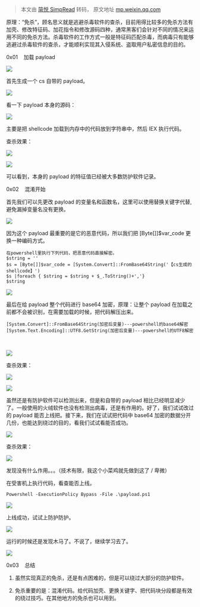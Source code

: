 > 本文由 [简悦 SimpRead](http://ksria.com/simpread/) 转码， 原文地址 [mp.weixin.qq.com](https://mp.weixin.qq.com/s/FY-MG9dEeOvmJSaBMW_9Xg)

原理：“免杀”，顾名思义就是逃避杀毒软件的查杀，目前用得比较多的免杀方法有加壳、修改特征码、加花指令和修改源码四种，通常黑客们会针对不同的情况来运用不同的免杀方法。杀毒软件的工作方式一般是特征码匹配杀毒，而病毒只有能够逃避过杀毒软件的查杀，才能顺利实现其入侵系统、盗取用户私密信息的目的。

0x01    加载 payload

![](https://mmbiz.qpic.cn/mmbiz_png/khmibjLuVibFCrYcl4PqicfKOukkiapsASBZ9LTQgtt8jqfjULKI8d4ZW9vrruw3pV2a7dy8RDqdjpSfqkJfMGgJ4Q/640?wx_fmt=png)

首先生成一个 cs 自带的 payload。  

![](https://mmbiz.qpic.cn/mmbiz_png/khmibjLuVibFCrYcl4PqicfKOukkiapsASBZicdvSciaaeibFnBJw5oUAjLGq5pf6Lz1O8FzofHWr8fp0zQCUaUj88w9w/640?wx_fmt=png)

看一下 payload 本身的源码：

![](https://mmbiz.qpic.cn/mmbiz_png/khmibjLuVibFCrYcl4PqicfKOukkiapsASBZauEQjVyhADqbRTIecmTjMrfMaA7jr2o7fHQJ61L0LlRWv5ozibZF91Q/640?wx_fmt=png)

主要是把 shellcode 加载到内存中的代码放到字符串中，然后 IEX 执行代码。

查杀效果：

![](https://mmbiz.qpic.cn/mmbiz_png/khmibjLuVibFCrYcl4PqicfKOukkiapsASBZq3UPVg5gJgeHQiauIBz0yTqIzvqlJkJarZNcqibJyHSgiaHpTjWWkuvWA/640?wx_fmt=png)

![](https://mmbiz.qpic.cn/mmbiz_png/khmibjLuVibFCrYcl4PqicfKOukkiapsASBZgM3QiaY40eiahoA49fvNmAjDiczSPiakvfbBkG8kb8G2A2icCPokofhzgWw/640?wx_fmt=png)

可以看到，本身的 payload 的特征值已经被大多数防护软件记录。  

0x02    混淆开始

首先我们可以先更改 payload 的变量名和函数名，这里可以使用替换关键字代替, 避免漏掉变量名没有更换。

![](https://mmbiz.qpic.cn/mmbiz_png/khmibjLuVibFCrYcl4PqicfKOukkiapsASBZSLIiak1VDM8HQRVqQsjpSIxQRNZNfibYyEgnuvu2TG8DpLOzjWE7fybQ/640?wx_fmt=png)

因为这个 payload 最重要的是它的恶意代码，所以我们把 [Byte[]]$var_code 更换一种编码方式。  

```
在powershell里执行下列代码，把恶意代码直接解密。
$string = ''
$s = [Byte[]]$var_code = [System.Convert]::FromBase64String('【cs生成的shellcode】')
$s |foreach { $string = $string + $_.ToString()+','}
$string  
```

![](https://mmbiz.qpic.cn/mmbiz_png/khmibjLuVibFCrYcl4PqicfKOukkiapsASBZE0rqxTdEfNHz5Lm4MktQTHJhLUtwwfsVwfuW52mQ1JvsoQqqo7gicYw/640?wx_fmt=png)

最后在给 payload 整个代码进行 base64 加密，原理：让整个 payload 在加载之前都不会被识别，在需要加载的时候，把代码解压出来。

```
[System.Convert]::FromBase64String(加密后变量)---powershell的base64解密
[System.Text.Encoding]::UTF8.GetString(加密后变量)---powershell的UTF8解密
```

‍

![](https://mmbiz.qpic.cn/mmbiz_png/khmibjLuVibFCrYcl4PqicfKOukkiapsASBZlYMMtGKupfCicPOkibmXgKKicsxibbUm10vMJZrXL5W0a3oozsX7s6ssdw/640?wx_fmt=png)

查杀效果：

![](https://mmbiz.qpic.cn/mmbiz_png/khmibjLuVibFCrYcl4PqicfKOukkiapsASBZ2Eib1azX863yhavHkqw0GJN8fpHuqYaHqN0BCX9YYYBRaLl20aKzuBg/640?wx_fmt=png)

![](https://mmbiz.qpic.cn/mmbiz_png/khmibjLuVibFCrYcl4PqicfKOukkiapsASBZUe8exTN3iaqv7eJ7mEgsPohkB2euYehZFVw71QI1zeW1iaFpw26pyeaw/640?wx_fmt=png)

虽然还是有防护软件可以检测出来，但是和自带的 payload 相比已经明显减少了。一般使用的火绒软件也没有检测出病毒，还是有作用的。好了，我们试试改过的 payload 能否上线把。接下来，我们在试试把代码中 base64 加密的数据分开几份，也能达到绕过的目的，看我们试试看能否成功。

![](https://mmbiz.qpic.cn/mmbiz_png/khmibjLuVibFCrYcl4PqicfKOukkiapsASBZ2Yicqeia0fzj9rpPL9ibtViaM8QB067iaHyl1lQ1g1sXgImg8k58kCP25uQ/640?wx_fmt=png)

查杀效果：  

![](https://mmbiz.qpic.cn/mmbiz_png/khmibjLuVibFCrYcl4PqicfKOukkiapsASBZe12NiaGtKDIXlqLcLkp6xheLicSP0wMsNY1ldpN10iacRIKfGegjdBYGQ/640?wx_fmt=png)

发现没有什么作用。。。（技术有限，我这个小菜鸡就先做到这了 / 卑微）

在受害机上执行代码，看查能否上线。

```
Powershell -ExecutionPolicy Bypass -File .\payload.ps1
```

![](https://mmbiz.qpic.cn/mmbiz_png/khmibjLuVibFCrYcl4PqicfKOukkiapsASBZkIQwKvdYgj8za0S7JHGssydiaBg8lZePoHWicQvPtvGB6W6SibQicWHaqA/640?wx_fmt=png)

上线成功，试试上防护防护。

![](https://mmbiz.qpic.cn/mmbiz_png/khmibjLuVibFCrYcl4PqicfKOukkiapsASBZG5PfJNx9BP6sib3iczqaKg1g7NFTtDvsKsbzwgWgU6KCHcLlGiaeWAOmQ/640?wx_fmt=png)

运行的时候还是发现木马了。不说了，继续学习去了。

![](https://mmbiz.qpic.cn/mmbiz_jpg/khmibjLuVibFDibHEbJnpWR5auWic9K3FhMMFgWQfdsatqDxN159FRwSIS5mNHia9aXlFBYnJzAuvlNfib6mHw72Rl0A/640?wx_fmt=jpeg)

0x03    总结

1.  虽然实现真正的免杀，还是有点困难的，但是可以绕过大部分的防护软件。
    
2.  免杀重要的是：混淆代码。给代码加壳、更换关键字、把代码块分段都是有效的绕过技巧。在其他地方的免杀也可以用到。